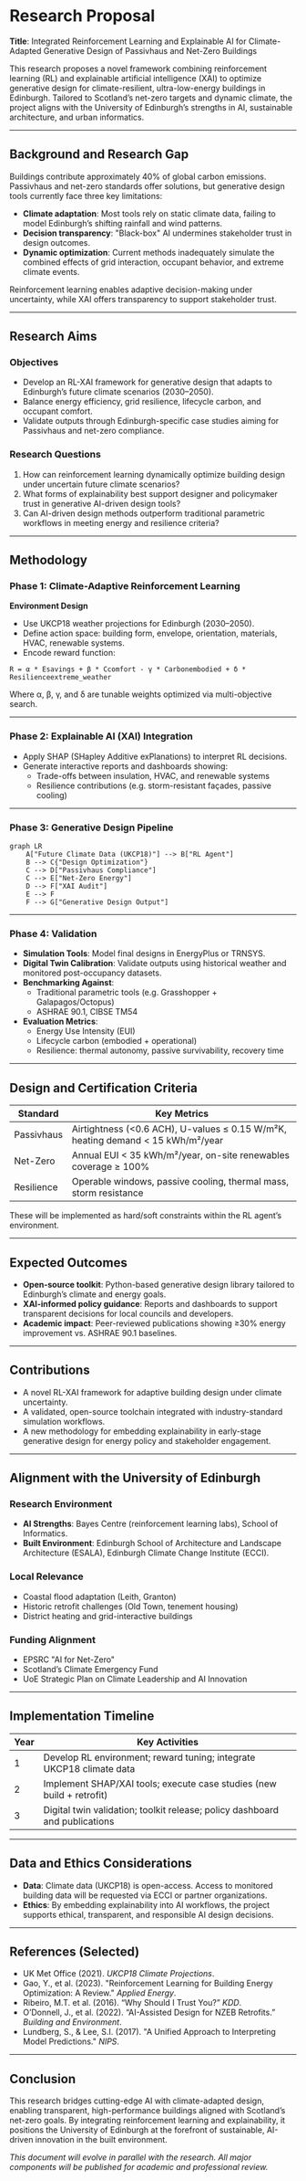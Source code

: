 
# Research Proposal  
**Title**: Integrated Reinforcement Learning and Explainable AI for Climate-Adapted Generative Design of Passivhaus and Net-Zero Buildings

This research proposes a novel framework combining reinforcement learning (RL) and explainable artificial intelligence (XAI) to optimize generative design for climate-resilient, ultra-low-energy buildings in Edinburgh. Tailored to Scotland’s net-zero targets and dynamic climate, the project aligns with the University of Edinburgh’s strengths in AI, sustainable architecture, and urban informatics.

---

## Background and Research Gap

Buildings contribute approximately 40% of global carbon emissions. Passivhaus and net-zero standards offer solutions, but generative design tools currently face three key limitations:

- **Climate adaptation**: Most tools rely on static climate data, failing to model Edinburgh’s shifting rainfall and wind patterns.
- **Decision transparency**: "Black-box" AI undermines stakeholder trust in design outcomes.
- **Dynamic optimization**: Current methods inadequately simulate the combined effects of grid interaction, occupant behavior, and extreme climate events.

Reinforcement learning enables adaptive decision-making under uncertainty, while XAI offers transparency to support stakeholder trust.

---

## Research Aims

### Objectives

- Develop an RL-XAI framework for generative design that adapts to Edinburgh’s future climate scenarios (2030–2050).
- Balance energy efficiency, grid resilience, lifecycle carbon, and occupant comfort.
- Validate outputs through Edinburgh-specific case studies aiming for Passivhaus and net-zero compliance.

### Research Questions

1. How can reinforcement learning dynamically optimize building design under uncertain future climate scenarios?
2. What forms of explainability best support designer and policymaker trust in generative AI-driven design tools?
3. Can AI-driven design methods outperform traditional parametric workflows in meeting energy and resilience criteria?

---

## Methodology

### Phase 1: Climate-Adaptive Reinforcement Learning

**Environment Design**
- Use UKCP18 weather projections for Edinburgh (2030–2050).
- Define action space: building form, envelope, orientation, materials, HVAC, renewable systems.
- Encode reward function:

```
R = α * Esavings + β * Ccomfort - γ * Carbonembodied + δ * Resilienceextreme_weather
```

Where α, β, γ, and δ are tunable weights optimized via multi-objective search.

---

### Phase 2: Explainable AI (XAI) Integration

- Apply SHAP (SHapley Additive exPlanations) to interpret RL decisions.
- Generate interactive reports and dashboards showing:
  - Trade-offs between insulation, HVAC, and renewable systems
  - Resilience contributions (e.g. storm-resistant façades, passive cooling)

---

### Phase 3: Generative Design Pipeline

```mermaid
graph LR
    A["Future Climate Data (UKCP18)"] --> B["RL Agent"]
    B --> C{"Design Optimization"}
    C --> D["Passivhaus Compliance"]
    C --> E["Net-Zero Energy"]
    D --> F["XAI Audit"]
    E --> F
    F --> G["Generative Design Output"]
```

---

### Phase 4: Validation

- **Simulation Tools**: Model final designs in EnergyPlus or TRNSYS.
- **Digital Twin Calibration**: Validate outputs using historical weather and monitored post-occupancy datasets.
- **Benchmarking Against**:
  - Traditional parametric tools (e.g. Grasshopper + Galapagos/Octopus)
  - ASHRAE 90.1, CIBSE TM54
- **Evaluation Metrics**:
  - Energy Use Intensity (EUI)
  - Lifecycle carbon (embodied + operational)
  - Resilience: thermal autonomy, passive survivability, recovery time

---

## Design and Certification Criteria

| Standard     | Key Metrics                                                                 |
|--------------|------------------------------------------------------------------------------|
| Passivhaus   | Airtightness (<0.6 ACH), U-values ≤ 0.15 W/m²K, heating demand < 15 kWh/m²/year |
| Net-Zero     | Annual EUI < 35 kWh/m²/year, on-site renewables coverage ≥ 100%              |
| Resilience   | Operable windows, passive cooling, thermal mass, storm resistance            |

These will be implemented as hard/soft constraints within the RL agent’s environment.

---

## Expected Outcomes

- **Open-source toolkit**: Python-based generative design library tailored to Edinburgh’s climate and energy goals.
- **XAI-informed policy guidance**: Reports and dashboards to support transparent decisions for local councils and developers.
- **Academic impact**: Peer-reviewed publications showing ≥30% energy improvement vs. ASHRAE 90.1 baselines.

---

## Contributions

- A novel RL-XAI framework for adaptive building design under climate uncertainty.
- A validated, open-source toolchain integrated with industry-standard simulation workflows.
- A new methodology for embedding explainability in early-stage generative design for energy policy and stakeholder engagement.

---

## Alignment with the University of Edinburgh

### Research Environment
- **AI Strengths**: Bayes Centre (reinforcement learning labs), School of Informatics.
- **Built Environment**: Edinburgh School of Architecture and Landscape Architecture (ESALA), Edinburgh Climate Change Institute (ECCI).

### Local Relevance
- Coastal flood adaptation (Leith, Granton)
- Historic retrofit challenges (Old Town, tenement housing)
- District heating and grid-interactive buildings

### Funding Alignment
- EPSRC "AI for Net-Zero"
- Scotland’s Climate Emergency Fund
- UoE Strategic Plan on Climate Leadership and AI Innovation

---

## Implementation Timeline

| Year | Key Activities                                                                 |
|------|---------------------------------------------------------------------------------|
| 1    | Develop RL environment; reward tuning; integrate UKCP18 climate data           |
| 2    | Implement SHAP/XAI tools; execute case studies (new build + retrofit)          |
| 3    | Digital twin validation; toolkit release; policy dashboard and publications    |

---

## Data and Ethics Considerations

- **Data**: Climate data (UKCP18) is open-access. Access to monitored building data will be requested via ECCI or partner organizations.
- **Ethics**: By embedding explainability into AI workflows, the project supports ethical, transparent, and responsible AI design decisions.

---

## References (Selected)

- UK Met Office (2021). *UKCP18 Climate Projections*.
- Gao, Y., et al. (2023). "Reinforcement Learning for Building Energy Optimization: A Review." *Applied Energy*.
- Ribeiro, M.T. et al. (2016). “Why Should I Trust You?” *KDD*.
- O’Donnell, J., et al. (2022). “AI-Assisted Design for NZEB Retrofits.” *Building and Environment*.
- Lundberg, S., & Lee, S.I. (2017). "A Unified Approach to Interpreting Model Predictions." *NIPS*.

---

## Conclusion

This research bridges cutting-edge AI with climate-adapted design, enabling transparent, high-performance buildings aligned with Scotland’s net-zero goals. By integrating reinforcement learning and explainability, it positions the University of Edinburgh at the forefront of sustainable, AI-driven innovation in the built environment.



*This document will evolve in parallel with the research. All major components will be published for academic and professional review.*

